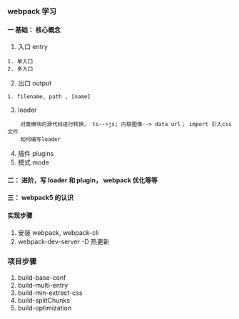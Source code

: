 ### webpack 学习

#### 一 基础： 核心概念

1. 入口 entry

```
1. 单入口
2. 多入口
```

2. 出口 output

```
1. filename, path , [name]
```

3. loader

```
    对莫模块的源代码进行转换， ts-->js; 内联图像--> data url； import 引入css文件
    如何编写loader
```

4. 插件 plugins
5. 模式 mode

#### 二： 进阶，写 loader 和 plugin， webpack 优化等等

#### 三： webpack5 的认识

#### 实现步骤

1.  安装 webpack, webpack-cli
2.  webpack-dev-server -D 热更新

### 项目步骤

1.  build-base-conf
2.  build-multi-entry
3.  build-min-extract-css
4.  build-splitChunks
5.  build-optimization
